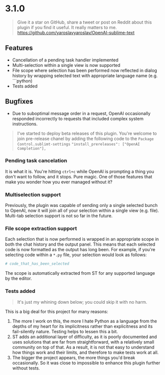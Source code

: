 # 3.1.0

> Give it a star on GitHub, share a tweet or post on Reddit about this plugin if you find it useful. It really matters to me. https://github.com/yaroslavyaroslav/OpenAI-sublime-text

## Features

- Cancellation of a pending task handler implemented
- Multi-selection within a single view is now supported
- File scope where selection has been performed now reflected in dialog history by wrapping selected text with appropriate language name (e.g. ```python)
- Tests added

## Bugfixes

- Due to suboptimal message order in a request, OpenAI occasionally responded incorrectly to requests that included complex system instructions.

> I've started to deploy beta releases of this plugin. You're welcome to join pre-release chanel by adding the following code to the `Package Control.sublimt-settings` `"install_prereleases": ["OpenAI Completion"],`

### Pending task cancelation

It is what it is. You're hitting `ctrl+c` while OpenAI is prompting a thing you don't want to follow, and it stops. Pure magic. One of those features that make you wonder how you ever managed without it? 

### Multiselection support

Previously, the plugin was capable of sending only a single selected bunch to OpenAI, now it will join all of your selection within a single view (e.g. file). Multi-tab selection support is not so far in the future.

### File scope extraction support

Each selection that is now performed is wrapped in an appropriate scope in both the chat history and the output panel. This means that each selected code is now formatted as the output has long been. For example, if you're selecting code within a `*.py` file, your selection would look as follows:

```python
# code_that_has_been_selected
```

The scope is automatically extracted from ST for any supported language by the editor.

### Tests added

> It's just my whining down below; you could skip it with no harm.

This is a big deal for this project for many reasons:

1. The more I work on this, the more I hate Python as a language from the depths of my heart for its implicitness rather than explicitness and its fail-silently nature. Testing helps to lessen this a bit.
2. ST adds an additional layer of difficulty, as it is poorly documented and uses solutions that are far from straightforward, with a relatively small community on top of that. As a result, it is not that easy to understand how things work and their limits, and therefore to make tests work at all.
3. The bigger the project appears, the more things you'd break occasionally. So it was close to impossible to enhance this plugin further without tests.
